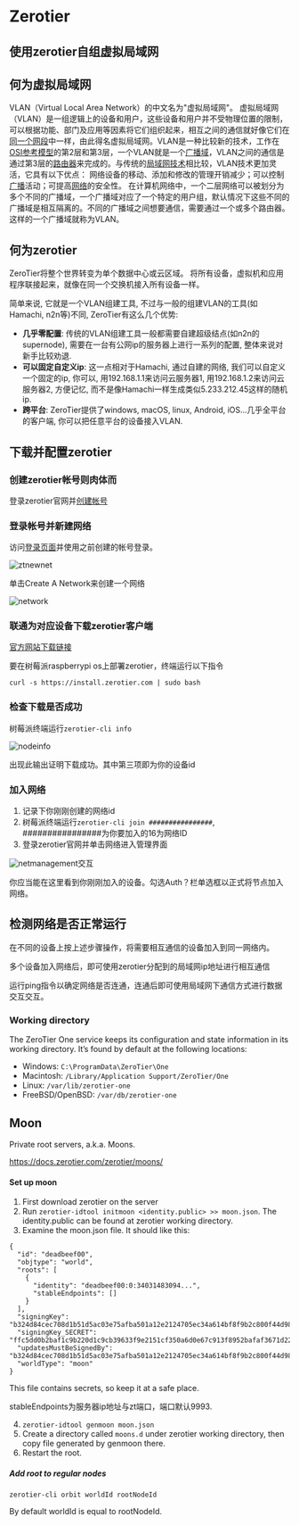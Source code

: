 # Zerotier

## 使用zerotier自组虚拟局域网

## 何为虚拟局域网

VLAN（Virtual Local Area Network）的中文名为"虚拟局域网"。 
虚拟局域网（VLAN）是一组逻辑上的设备和用户，这些设备和用户并不受物理位置的限制，可以根据功能、部门及应用等因素将它们组织起来，相互之间的通信就好像它们在[同一个网段](https://link.zhihu.com/?target=https%3A//baike.baidu.com/item/%E5%90%8C%E4%B8%80%E4%B8%AA%E7%BD%91%E6%AE%B5/10612240)中一样，由此得名虚拟局域网。VLAN是一种比较新的技术，工作在[OSI参考模型](https://link.zhihu.com/?target=https%3A//baike.baidu.com/item/OSI%E5%8F%82%E8%80%83%E6%A8%A1%E5%9E%8B)的第2层和第3层，一个VLAN就是一个[广播域](https://link.zhihu.com/?target=https%3A//baike.baidu.com/item/%E5%B9%BF%E6%92%AD%E5%9F%9F/5293530)，VLAN之间的通信是通过第3层的[路由器](https://link.zhihu.com/?target=https%3A//baike.baidu.com/item/%E8%B7%AF%E7%94%B1%E5%99%A8/108294)来完成的。与传统的[局域网技术](https://link.zhihu.com/?target=https%3A//baike.baidu.com/item/%E5%B1%80%E5%9F%9F%E7%BD%91%E6%8A%80%E6%9C%AF/2597024)相比较，VLAN技术更加灵活，它具有以下优点： 网络设备的移动、添加和修改的管理开销减少；可以控制[广播](https://link.zhihu.com/?target=https%3A//baike.baidu.com/item/%E5%B9%BF%E6%92%AD/656406)活动；可提高[网络](https://link.zhihu.com/?target=https%3A//baike.baidu.com/item/%E7%BD%91%E7%BB%9C/143243)的安全性。
在计算机网络中，一个二层网络可以被划分为多个不同的广播域，一个广播域对应了一个特定的用户组，默认情况下这些不同的广播域是相互隔离的。不同的广播域之间想要通信，需要通过一个或多个路由器。这样的一个广播域就称为VLAN。

## 何为zerotier

ZeroTier将整个世界转变为单个数据中心或云区域。 将所有设备，虚拟机和应用程序联接起来，就像在同一个交换机接入所有设备一样。

简单来说, 它就是一个VLAN组建工具, 不过与一般的组建VLAN的工具(如Hamachi, n2n等)不同, ZeroTier有这么几个优势:

- **几乎零配置**: 传统的VLAN组建工具一般都需要自建超级结点(如n2n的supernode), 需要在一台有公网ip的服务器上进行一系列的配置, 整体来说对新手比较劝退.
- **可以固定自定义ip**: 这一点相对于Hamachi, 通过自建的网络, 我们可以自定义一个固定的ip, 你可以, 用192.168.1.1来访问云服务器1,  用192.168.1.2来访问云服务器2, 方便记忆, 而不是像Hamachi一样生成类似5.233.212.45这样的随机ip.
- **跨平台**: ZeroTier提供了windows, macOS, linux, Android, iOS...几乎全平台的客户端, 你可以把任意平台的设备接入VLAN.

## 下载并配置zerotier

### 创建zerotier帐号则肉体而

登录zerotier官网并[创建帐号](https://accounts.zerotier.com/auth/realms/zerotier/protocol/openid-connect/registrations?client_id=zt-central&redirect_uri=https%3A%2F%2Fmy.zerotier.com%2Fapi%2F_auth%2Foidc%2Fcallback&response_type=code&scope=all&state=state)

### 登录帐号并新建网络

访问[登录页面](https://accounts.zerotier.com/auth/realms/zerotier/protocol/openid-connect/auth?client_id=zt-central&redirect_uri=https%3A%2F%2Fmy.zerotier.com%2Fapi%2F_auth%2Foidc%2Fcallback&response_type=code&scope=all&state=state)并使用之前创建的帐号登录。

![ztnewnet](/home/lu/Desktop/repository/UncleBigLu.github.io/etc/zerotier/img/ztnewnet.png)

单击Create A Network来创建一个网络

![network](/home/lu/Desktop/repository/UncleBigLu.github.io/etc/zerotier/img/network.png)

### 联通为对应设备下载zerotier客户端

[官方网站下载链接](https://www.zerotier.com/download/)

要在树莓派raspberrypi os上部署zerotier，终端运行以下指令

`curl -s https://install.zerotier.com | sudo bash`

### 检查下载是否成功

树莓派终端运行`zerotier-cli info`

![nodeinfo](/home/lu/Desktop/repository/UncleBigLu.github.io/etc/zerotier/img/nodeinfo.png)

出现此输出证明下载成功。其中第三项即为你的设备id

### 加入网络

1. 记录下你刚刚创建的网络id
2. 树莓派终端运行`zerotier-cli join ################`, ################为你要加入的16为网络ID
3. 登录zerotier官网并单击网络进入管理界面

![netmanagement](/home/lu/Desktop/repository/UncleBigLu.github.io/etc/zerotier/img/netmanagement.png)交互

你应当能在这里看到你刚刚加入的设备。勾选Auth？栏单选框以正式将节点加入网络。

## 检测网络是否正常运行

在不同的设备上按上述步骤操作，将需要相互通信的设备加入到同一网络内。

多个设备加入网络后，即可使用zerotier分配到的局域网ip地址进行相互通信

运行ping指令以确定网络是否连通，连通后即可使用局域网下通信方式进行数据交互交互。

### Working directory

The ZeroTier One service keeps its configuration and state information in its working directory. It’s found by default at the following locations:

- Windows: `C:\ProgramData\ZeroTier\One`
- Macintosh: `/Library/Application Support/ZeroTier/One`
- Linux: `/var/lib/zerotier-one`
- FreeBSD/OpenBSD: `/var/db/zerotier-one`

## Moon

Private root servers, a.k.a. Moons.

https://docs.zerotier.com/zerotier/moons/

#### Set up moon

1. First download zerotier on the server
2. Run `zerotier-idtool initmoon <identity.public> >> moon.json`. The identity.public can be found at zerotier working directory.
3. Examine the moon.json file. It should like this:

```
{
  "id": "deadbeef00",
  "objtype": "world",
  "roots": [
    {
      "identity": "deadbeef00:0:34031483094...",
      "stableEndpoints": []
    }
  ],
  "signingKey": "b324d84cec708d1b51d5ac03e75afba501a12e2124705ec34a614bf8f9b2c800f44d9824ad3ab2e3da1ac52ecb39ac052ce3f54e58d8944b52632eb6d671d0e0",
  "signingKey_SECRET": "ffc5dd0b2baf1c9b220d1c9cb39633f9e2151cf350a6d0e67c913f8952bafaf3671d2226388e1406e7670dc645851bf7d3643da701fd4599fedb9914c3918db3",
  "updatesMustBeSignedBy": "b324d84cec708d1b51d5ac03e75afba501a12e2124705ec34a614bf8f9b2c800f44d9824ad3ab2e3da1ac52ecb39ac052ce3f54e58d8944b52632eb6d671d0e0",
  "worldType": "moon"
}
```

This file contains secrets, so keep it at a safe place. 

stableEndpoints为服务器ip地址与zt端口，端口默认9993.

4. `zerotier-idtool genmoon moon.json`
5. Create a directory called `moons.d` under zerotier working directory, then copy file generated by genmoon there.
6. Restart the root.

##### Add root to regular nodes

`zerotier-cli orbit worldId rootNodeId`

By default worldId is equal to rootNodeId.

